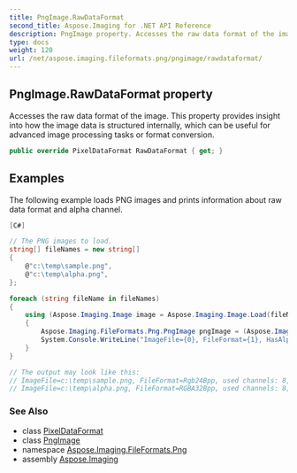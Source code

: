 ```yaml
---
title: PngImage.RawDataFormat
second_title: Aspose.Imaging for .NET API Reference
description: PngImage property. Accesses the raw data format of the image. This property provides insight into how the image data is structured internally which can be useful for advanced image processing tasks or format conversion
type: docs
weight: 120
url: /net/aspose.imaging.fileformats.png/pngimage/rawdataformat/
---
```

## PngImage.RawDataFormat property

Accesses the raw data format of the image. This property provides insight into how the image data is structured internally, which can be useful for advanced image processing tasks or format conversion.

```csharp
public override PixelDataFormat RawDataFormat { get; }
```

## Examples

The following example loads PNG images and prints information about raw data format and alpha channel.

```csharp
[C#]

// The PNG images to load.
string[] fileNames = new string[]
{
    @"c:\temp\sample.png",
    @"c:\temp\alpha.png",
};

foreach (string fileName in fileNames)
{
    using (Aspose.Imaging.Image image = Aspose.Imaging.Image.Load(fileName))
    {
        Aspose.Imaging.FileFormats.Png.PngImage pngImage = (Aspose.Imaging.FileFormats.Png.PngImage)image;
        System.Console.WriteLine("ImageFile={0}, FileFormat={1}, HasAlpha={2}", fileName, pngImage.RawDataFormat, pngImage.HasAlpha);
    }
}

// The output may look like this:
// ImageFile=c:\temp\sample.png, FileFormat=Rgb24Bpp, used channels: 8,8,8, HasAlpha=False
// ImageFile=c:\temp\alpha.png, FileFormat=RGBA32Bpp, used channels: 8,8,8,8, HasAlpha=True
```

### See Also

* class [PixelDataFormat](../../../aspose.imaging/pixeldataformat/)
* class [PngImage](../)
* namespace [Aspose.Imaging.FileFormats.Png](../../pngimage/)
* assembly [Aspose.Imaging](../../../)


